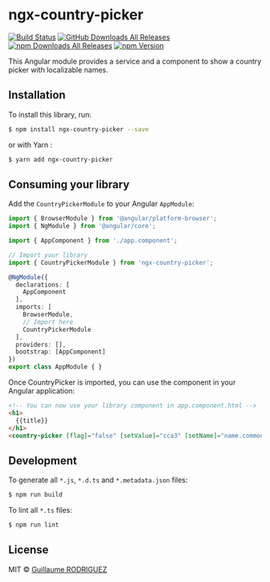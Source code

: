# ngx-country-picker

[![Build Status](https://travis-ci.org/guillaume-ro-fr/ngx-country-picker.svg?branch=master)](https://travis-ci.org/guillaume-ro-fr/ngx-country-picker)
[![GitHub Downloads All Releases](https://img.shields.io/github/downloads/guillaume-ro-fr/ngx-country-picker/total.svg)](https://github.com/guillaume-ro-fr/ngx-country-picker)
[![npm Downloads All Releases](https://img.shields.io/npm/dw/ngx-country-picker.svg)](https://www.npmjs.com/package/ngx-country-picker)
[![npm Version](https://img.shields.io/npm/v/ngx-country-picker.svg)](https://www.npmjs.com/package/ngx-country-picker)

This Angular module provides a service and a component to show a country picker with localizable names. 

## Installation

To install this library, run:

```bash
$ npm install ngx-country-picker --save
```

or with Yarn :

```bash
$ yarn add ngx-country-picker
```

## Consuming your library

Add the `CountryPickerModule` to your Angular `AppModule`:

```typescript
import { BrowserModule } from '@angular/platform-browser';
import { NgModule } from '@angular/core';

import { AppComponent } from './app.component';

// Import your library
import { CountryPickerModule } from 'ngx-country-picker';

@NgModule({
  declarations: [
    AppComponent
  ],
  imports: [
    BrowserModule,
    // Import here
    CountryPickerModule
  ],
  providers: [],
  bootstrap: [AppComponent]
})
export class AppModule { }
```

Once CountryPicker is imported, you can use the component in your Angular application:

```html
<!-- You can now use your library component in app.component.html -->
<h1>
  {{title}}
</h1>
<country-picker [flag]="false" [setValue]="cca3" [setName]="name.common"></country-picker>
```

## Development

To generate all `*.js`, `*.d.ts` and `*.metadata.json` files:

```bash
$ npm run build
```

To lint all `*.ts` files:

```bash
$ npm run lint
```

## License

MIT © [Guillaume RODRIGUEZ](https://github.com/guillaume-ro-fr)
